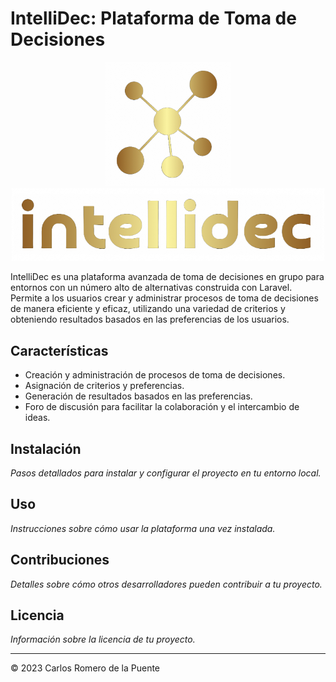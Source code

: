 # IntelliDec: Plataforma de Toma de Decisiones

<p align="center">
  <img src="./public/imagenes/LogoDoradoSinFondo.png" alt="Logo 1" width="200"/>
  <img src="./public/imagenes/NombreDoradoSinFondo.png" alt="Logo 2" width="500"/>
</p>

IntelliDec es una plataforma avanzada de toma de decisiones en grupo para entornos con un número alto de alternativas construida con Laravel. Permite a los usuarios crear y administrar procesos de toma de decisiones de manera eficiente y eficaz, utilizando una variedad de criterios y obteniendo resultados basados en las preferencias de los usuarios.

## Características

- Creación y administración de procesos de toma de decisiones.
- Asignación de criterios y preferencias.
- Generación de resultados basados en las preferencias.
- Foro de discusión para facilitar la colaboración y el intercambio de ideas.

## Instalación

_Pasos detallados para instalar y configurar el proyecto en tu entorno local._

## Uso

_Instrucciones sobre cómo usar la plataforma una vez instalada._

## Contribuciones

_Detalles sobre cómo otros desarrolladores pueden contribuir a tu proyecto._

## Licencia

_Información sobre la licencia de tu proyecto._

---

© 2023 Carlos Romero de la Puente
